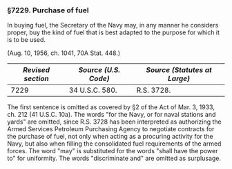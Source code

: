 ### §7229. Purchase of fuel ###

In buying fuel, the Secretary of the Navy may, in any manner he considers proper, buy the kind of fuel that is best adapted to the purpose for which it is to be used.

(Aug. 10, 1956, ch. 1041, 70A Stat. 448.)

|*Revised section*|*Source (U.S. Code)*|*Source (Statutes at Large)*|
|-----------------|--------------------|----------------------------|
|      7229       |   34 U.S.C. 580.   |         R.S. 3728.         |

The first sentence is omitted as covered by §2 of the Act of Mar. 3, 1933, ch. 212 (41 U.S.C. 10a). The words "for the Navy, or for naval stations and yards" are omitted, since R.S. 3728 has been interpreted as authorizing the Armed Services Petroleum Purchasing Agency to negotiate contracts for the purchase of fuel, not only when acting as a procuring activity for the Navy, but also when filling the consolidated fuel requirements of the armed forces. The word "may" is substituted for the words "shall have the power to" for uniformity. The words "discriminate and" are omitted as surplusage.